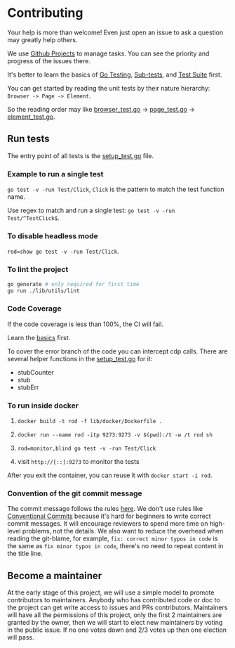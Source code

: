 # Contributing

Your help is more than welcome! Even just open an issue to ask a question may greatly help others.

We use [Github Projects](https://github.com/orgs/go-rod/projects/1) to manage tasks. You can see the priority and progress of the issues there.

It's better to learn the basics of [Go Testing](https://golang.org/pkg/testing), [Sub-tests](https://golang.org/pkg/testing), and [Test Suite](https://github.com/stretchr/testify#suite-package) first.

You can get started by reading the unit tests by their nature hierarchy: `Browser -> Page -> Element`.

So the reading order may like [browser_test.go](../browser_test.go) -> [page_test.go](../page_test.go) -> [element_test.go](../element_test.go).

## Run tests

The entry point of all tests is the [setup_test.go](../setup_test.go) file.

### Example to run a single test

`go test -v -run Test/Click`, `Click` is the pattern to match the test function name.

Use regex to match and run a single test: `go test -v -run Test/^TestClick$`.

### To disable headless mode

`rod=show go test -v -run Test/Click`.

### To lint the project

```bash
go generate # only required for first time
go run ./lib/utils/lint
```

### Code Coverage

If the code coverage is less than 100%, the CI will fail.

Learn the [basics](https://blog.golang.org/cover) first.

To cover the error branch of the code you can intercept cdp calls.
There are several helper functions in the [setup_test.go](../setup_test.go) for it:

- stubCounter
- stub
- stubErr

### To run inside docker

1. `docker build -t rod -f lib/docker/Dockerfile .`

2. `docker run --name rod -itp 9273:9273 -v $(pwd):/t -w /t rod sh`

3. `rod=monitor,blind go test -v -run Test/Click`

4. visit `http://[::]:9273` to monitor the tests

After you exit the container, you can reuse it with `docker start -i rod`.

### Convention of the git commit message

The commit message follows the rules [here](https://github.com/torvalds/subsurface-for-dirk/blame/a48494d2fbed58c751e9b7e8fbff88582f9b2d02/README#L88). We don't use rules like [Conventional Commits](https://www.conventionalcommits.org/) because it's hard for beginners to write correct commit messages. It will encourage reviewers to spend more time on high-level problems, not the details. We also want to reduce the overhead when reading the git-blame, for example, `fix: correct minor typos in code` is the same as `fix minor typos in code`, there's no need to repeat content in the title line.

## Become a maintainer

At the early stage of this project, we will use a simple model to promote contributors to maintainers.
Anybody who has contributed code or doc to the project can get write access to issues and PRs contributors.
Maintainers will have all the permissions of this project, only the first 2 maintainers are granted by the owner, then we will start to elect
new maintainers by voting in the public issue. If no one votes down and 2/3 votes up then one election will pass.
